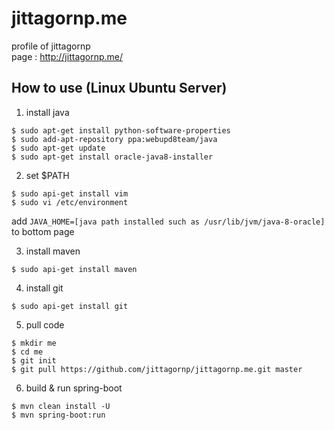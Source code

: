 # jittagornp.me

profile of jittagornp <br/>
page : http://jittagornp.me/

## How to use (Linux Ubuntu Server)
1) install java
```shell
$ sudo apt-get install python-software-properties
$ sudo add-apt-repository ppa:webupd8team/java
$ sudo apt-get update
$ sudo apt-get install oracle-java8-installer
```
2) set $PATH
```shell
$ sudo api-get install vim
$ sudo vi /etc/environment
```
add ```JAVA_HOME=[java path installed such as /usr/lib/jvm/java-8-oracle]``` to bottom page

3) install maven
```shell
$ sudo api-get install maven
```
4) install git
```shell
$ sudo api-get install git
```
5) pull code
```shell
$ mkdir me
$ cd me
$ git init
$ git pull https://github.com/jittagornp/jittagornp.me.git master
```
6) build & run spring-boot
```shell
$ mvn clean install -U
$ mvn spring-boot:run
```
